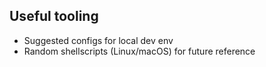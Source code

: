 ## Useful tooling
- Suggested configs for local dev env
- Random shellscripts (Linux/macOS) for future reference
